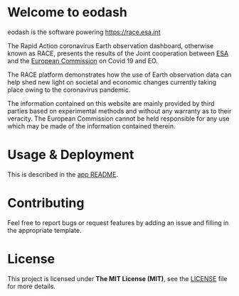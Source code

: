 # Welcome to eodash

eodash is the software powering https://race.esa.int

The Rapid Action coronavirus Earth observation dashboard, otherwise known as
RACE, presents the results of the Joint cooperation between
[ESA](https://www.esa.int/) and the
[European Commission](https://ec.europa.eu/info/index_en) on Covid 19 and EO.

The RACE platform demonstrates how the use of Earth observation data can help
shed new light on societal and economic changes currently taking place owing
to the coronavirus pandemic.

The information contained on this website are mainly provided by third parties
based on experimental methods and without any warranty as to their veracity.
The European Commission cannot be held responsible for any use which may be
made of the information contained therein.

# Usage & Deployment

This is described in the [app README](app/README.md).

# Contributing

Feel free to report bugs or request features by adding an issue and filling in
the appropriate template.

# License

This project is licensed under **The MIT License (MIT)**, see the
[LICENSE](LICENSE) file for more details.
